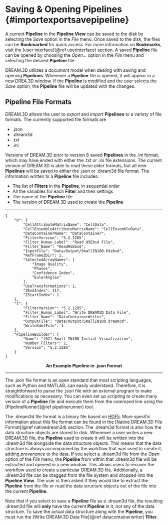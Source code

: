 Saving & Opening Pipelines {#importexportsavepipeline}
=========

A current **Pipeline** in the **Pipeline View** can be saved to the disk by selecting the _Save_ option in the _File_ menu. Once saved to the disk, the files can be **Bookmarked** for quick access. For more information on **Bookmarks**, visit the [user interface](@ref userinterface) section. A saved **Pipeline** file can be opened by choosing the _Open..._ option in the _File_ menu and selecting the desired **Pipeline** file. 

DREAM.3D utilizes a _document_ model when dealing with saving and opening **Pipelines**. Whenever a **Pipeline** file is opened, it will appear in a new DREA.3D window. If the **Pipeline** is modified and the user selects the _Save_ option, the **Pipeline** file will be updated with the changes. 

## Pipeline File Formats ##
DREAM.3D allows the user to _export_ and _import_ **Pipelines** to a variety of file formats. The currently supported file formats are

+ .json
+ .dream3d
+ .txt
+ .ini

Versions of DREAM.3D prior to version 6 saved **Pipelines** in the .ini format, which may have ended with either the .txt or .ini file extensions. The current version of DREAM.3D is able to read these older formats, but all new **Pipelines** will be saved to either the .json or .dream3d file format. The information written to a **Pipeline** file includes:

+ The list of **Filters** in the **Pipeline**, in sequential order
+ All the variables for each **Filter** and their settings
+ The name of the **Pipeline** file
+ The version of DREAM.3D used to create the **Pipeline**


-------

	{
  	  	"0": {
    	    "CellAttributeMatrixName": "CellData",
        	"CellEnsembleAttributeMatrixName": "CellEnsembleData",
    	    "DataContainerName": "DataContainer",
    	    "FilterVersion": "5.2.1285",
    	    "Filter_Human_Label": "Read H5Ebsd File",
    	    "Filter_Name": "ReadH5Ebsd",
    	    "InputFile": "Data/Output/SmallIN100.h5ebsd",
    	    "RefFrameZDir": 1,
    	    "SelectedArrayNames": [
    	        "Image Quality",
    	        "Phases",
    	        "Confidence Index",
    	        "EulerAngles"
    	    ],
    	    "UseTransformations": 1,
    	    "ZEndIndex": 117,
    	    "ZStartIndex": 1
    	},
    	"1": {
    	    "FilterVersion": "5.2.1285",
    	    "Filter_Human_Label": "Write DREAM3D Data File",
    	    "Filter_Name": "DataContainerWriter",
    	    "OutputFile": "Data/Output/SmallIN100.dream3d",
    	    "WriteXdmfFile": 1
    	},
    	"PipelineBuilder": {
    	    "Name": "(02) Small IN100 Initial Visualization",
    	    "Number_Filters": 2,
    	    "Version": "5.2.1285"
    	}
	}

<center><b>An Example Pipeline in .json Format</b></center>

-------

The .json file format is an open standard that most scripting languages, such as Python and MATLAB, can easily understand. Therefore, it is straightforward to parse the .json file with an external program to make modifications as necessary. You can even set up scripting to create many version of a **Pipeline** file and execute them from the command line using the [PipelineRunner](@ref pipelinerunner) tool.

The .dream3d file format is a binary file based on [HDF5](https://www.hdfgroup.org/HDF5/). More specific information about this file format can be found in the [Native DREAM.3D File Format](@ref nativedream3d) section. The .dream3d format is also how the data structure objects are stored to disk. Whenever a user writes a new DREAM.3D file, the **Pipeline** used to create it will be written into the .dream3d file alongside the data structure objects. This means that the data structure is always accompanied by the workflow that was used to create it, adding _provenance_ to the data. If you select a .dream3d file from the _Open_ option of the _File_ menu, the **Pipeline** from within that .dream3d file will be extracted and opened in a new window. This allows users to recover the workflow used to create a particular DREAM.3D file. Additionally, a .dream3d file can be dragged from the file system and dropped into the **Pipeline View**. The user is then asked if they would like to extract the **Pipeline** from the file or read the data structure objects out of the file into the current **Pipeline**. 

Note that if you select to save a **Pipeline** file as a .dream3d file, the resulting .dream3d file will **only** have the current **Pipeline** in it, not any of the data structure. To save the actual data structure along with the **Pipeline**, you must run the [Write DREAM.3D Data File](@ref datacontainerwriter) **Filter**.